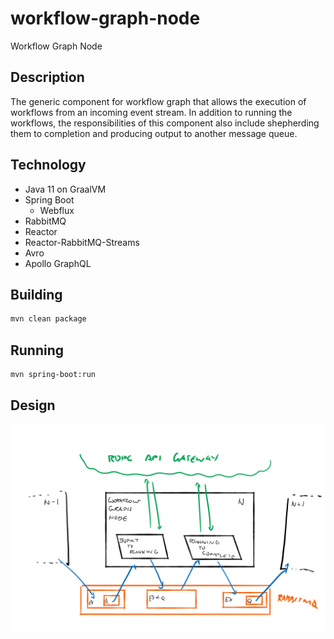 # workflow-graph-node
Workflow Graph Node

## Description
The generic component for workflow graph that allows the execution of workflows from an incoming event stream.
In addition to running the workflows, the responsibilities of this component also include shepherding them to completion
and producing output to another message queue.  

## Technology
- Java 11 on GraalVM
- Spring Boot
    - Webflux
- RabbitMQ
- Reactor
- Reactor-RabbitMQ-Streams
- Avro
- Apollo GraphQL 

## Building
```bash
mvn clean package
```

## Running
```bash
mvn spring-boot:run
```

## Design

![Design](Workflow-Graph-Node.png)